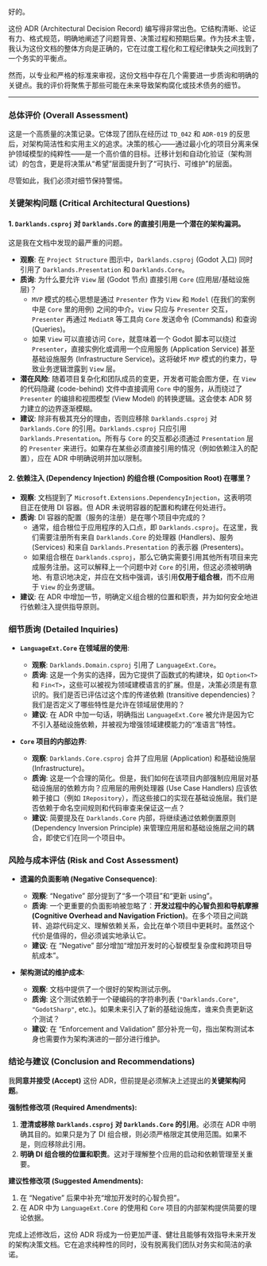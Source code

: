 好的。

这份 ADR (Architectural Decision Record) 编写得非常出色。它结构清晰、论证有力、格式规范，明确地阐述了问题背景、决策过程和预期后果。作为技术主管，我认为这份文档的整体方向是正确的，它在过度工程化和工程纪律缺失之间找到了一个务实的平衡点。

然而，以专业和严格的标准来审视，这份文档中存在几个需要进一步质询和明确的关键点。我的评价将聚焦于那些可能在未来导致架构腐化或技术债务的细节。

---

### **总体评价 (Overall Assessment)**

这是一个高质量的决策记录。它体现了团队在经历过 `TD_042` 和 `ADR-019` 的反思后，对架构简洁性和实用主义的追求。决策的核心——通过最小化的项目分离来保护领域模型的纯粹性——是一个高价值的目标。迁移计划和自动化验证（架构测试）的包含，更是将决策从“希望”层面提升到了“可执行、可维护”的层面。

尽管如此，我们必须对细节保持警惕。

### **关键架构问题 (Critical Architectural Questions)**

#### **1. `Darklands.csproj` 对 `Darklands.Core` 的直接引用是一个潜在的架构漏洞。**

这是我在文档中发现的最严重的问题。

*   **观察**: 在 `Project Structure` 图示中，`Darklands.csproj` (Godot 入口) 同时引用了 `Darklands.Presentation` 和 `Darklands.Core`。
*   **质询**: 为什么要允许 `View` 层 (Godot 节点) 直接引用 `Core` (应用层/基础设施层)？
    *   `MVP` 模式的核心思想是通过 `Presenter` 作为 `View` 和 `Model` (在我们的案例中是 `Core` 里的用例) 之间的中介。`View` 只应与 `Presenter` 交互，`Presenter` 再通过 `MediatR` 等工具向 `Core` 发送命令 (Commands) 和查询 (Queries)。
    *   如果 `View` 可以直接访问 `Core`，就意味着一个 Godot 脚本可以绕过 `Presenter`，直接实例化或调用一个应用服务 (Application Service) 甚至基础设施服务 (Infrastructure Service)。这将破坏 `MVP` 模式的约束力，导致业务逻辑泄露到 `View` 层。
*   **潜在风险**: 随着项目复杂化和团队成员的变更，开发者可能会图方便，在 `View` 的代码隐藏 (code-behind) 文件中直接调用 `Core` 中的服务，从而绕过了 `Presenter` 的编排和视图模型 (View Model) 的转换逻辑。这会使本 ADR 努力建立的边界逐渐模糊。
*   **建议**: 除非有极其充分的理由，否则应移除 `Darklands.csproj` 对 `Darklands.Core` 的引用。`Darklands.csproj` 只应引用 `Darklands.Presentation`。所有与 `Core` 的交互都必须通过 `Presentation` 层的 `Presenter` 来进行。如果存在某些必须直接引用的情况（例如依赖注入的配置），应在 ADR 中明确说明并加以限制。

#### **2. 依赖注入 (Dependency Injection) 的组合根 (Composition Root) 在哪里？**

*   **观察**: 文档提到了 `Microsoft.Extensions.DependencyInjection`，这表明项目正在使用 DI 容器。但 ADR 未说明容器的配置和构建在何处进行。
*   **质询**: DI 容器的配置（服务的注册）是在哪个项目中完成的？
    *   通常，组合根位于应用程序的入口点，即 `Darklands.csproj`。在这里，我们需要注册所有来自 `Darklands.Core` 的处理器 (Handlers)、服务 (Services) 和来自 `Darklands.Presentation` 的表示器 (Presenters)。
    *   如果组合根在 `Darklands.csproj`，那么它确实需要引用其他所有项目来完成服务注册。这可以解释上一个问题中对 `Core` 的引用，但这必须被明确地、有意识地决定，并应在文档中强调，该引用**仅用于组合根**，而不应用于 `View` 的业务逻辑。
*   **建议**: 在 ADR 中增加一节，明确定义组合根的位置和职责，并为如何安全地进行依赖注入提供指导原则。

### **细节质询 (Detailed Inquiries)**

*   **`LanguageExt.Core` 在领域层的使用**:
    *   **观察**: `Darklands.Domain.csproj` 引用了 `LanguageExt.Core`。
    *   **质询**: 这是一个务实的选择，因为它提供了函数式的构建块，如 `Option<T>` 和 `Fin<T>`，这些可以被视为领域建模语言的扩展。但是，决策必须是有意识的。我们是否已评估过这个库的传递依赖 (transitive dependencies)？我们是否定义了哪些特性是允许在领域层使用的？
    *   **建议**: 在 ADR 中加一句话，明确指出 `LanguageExt.Core` 被允许是因为它不引入基础设施依赖，并被视为增强领域建模能力的“准语言”特性。

*   **`Core` 项目的内部边界**:
    *   **观察**: `Darklands.Core.csproj` 合并了应用层 (Application) 和基础设施层 (Infrastructure)。
    *   **质询**: 这是一个合理的简化。但是，我们如何在该项目内部强制应用层对基础设施层的依赖方向？应用层的用例处理器 (Use Case Handlers) 应该依赖于接口（例如 `IRepository`），而这些接口的实现在基础设施层。我们是否依赖于命名空间规则和代码审查来保证这一点？
    *   **建议**: 简要提及在 `Darklands.Core` 内部，将继续通过依赖倒置原则 (Dependency Inversion Principle) 来管理应用层和基础设施层之间的耦合，即使它们在同一个项目中。

### **风险与成本评估 (Risk and Cost Assessment)**

*   **遗漏的负面影响 (Negative Consequence)**:
    *   **观察**: “Negative” 部分提到了“多一个项目”和“更新 using”。
    *   **质询**: 一个更重要的负面影响被忽略了：**开发过程中的心智负担和导航摩擦 (Cognitive Overhead and Navigation Friction)**。在多个项目之间跳转、追踪代码定义、理解依赖关系，会比在单个项目中更耗时。虽然这个代价是值得的，但必须诚实地承认它。
    *   **建议**: 在 “Negative” 部分增加“增加开发时的心智模型复杂度和跨项目导航成本”。

*   **架构测试的维护成本**:
    *   **观察**: 文档中提供了一个很好的架构测试示例。
    *   **质询**: 这个测试依赖于一个硬编码的字符串列表 (`"Darklands.Core"`, `"GodotSharp"`, etc.)。如果未来引入了新的基础设施库，谁来负责更新这个测试？
    *   **建议**: 在 “Enforcement and Validation” 部分补充一句，指出架构测试本身也需要作为架构演进的一部分进行维护。

### **结论与建议 (Conclusion and Recommendations)**

我**同意并接受 (Accept)** 这份 ADR，但前提是必须解决上述提出的**关键架构问题**。

**强制性修改项 (Required Amendments):**

1.  **澄清或移除 `Darklands.csproj` 对 `Darklands.Core` 的引用**。必须在 ADR 中明确其目的。如果只是为了 DI 组合根，则必须严格限定其使用范围。如果不是，则应移除此引用。
2.  **明确 DI 组合根的位置和职责**。这对于理解整个应用的启动和依赖管理至关重要。

**建议性修改项 (Suggested Amendments):**

1.  在 “Negative” 后果中补充“增加开发时的心智负担”。
2.  在 ADR 中为 `LanguageExt.Core` 的使用和 `Core` 项目的内部架构提供简要的理论依据。

完成上述修改后，这份 ADR 将成为一份更加严谨、健壮且能够有效指导未来开发的架构决策文档。它在追求纯粹性的同时，没有脱离我们团队对务实和简洁的承诺。